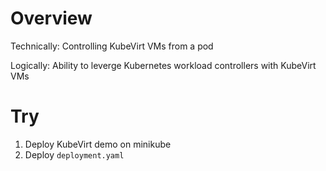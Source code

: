 # Overview

Technically: Controlling KubeVirt VMs from a pod

Logically: Ability to leverge Kubernetes workload controllers with KubeVirt VMs

# Try

1. Deploy KubeVirt demo on minikube
2. Deploy `deployment.yaml`
